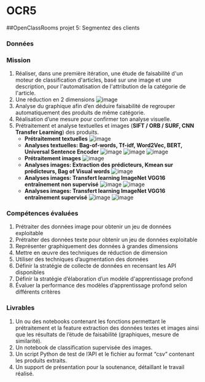 # OCR5
##OpenClassRooms projet 5: Segmentez des clients

### Données

### Mission  
  1. Réaliser, dans une première itération, une étude de faisabilité d'un moteur de classification d'articles, basé sur une image et une description, pour l'automatisation de l'attribution de la catégorie de l'article.
  2. Une réduction en 2 dimensions
     ![image](https://github.com/SebastianSosa/OCR5/assets/22368172/bdae7742-7018-4bd4-873c-03aac60505bd)
  3. Analyse du graphique afin d’en déduire faisabilité de regrouper automatiquement des produits de même catégorie.
  4. Réalisation d’une mesure pour confirmer ton analyse visuelle.
  5. Prétraitement et analyse textuelles et images (**SIFT / ORB / SURF, CNN Transfer Learning**) des produits.
      - **Prétraitement textuelles**
     ![image](https://github.com/SebastianSosa/OCR5/assets/22368172/7e6f27c7-dbe6-4cf7-915c-8c35833b0e7a)
      - **Analyses textuelles: Bag-of-words, Tf-idf, Word2Vec, BERT, Universal Sentence Encoder**
     ![image](https://github.com/SebastianSosa/OCR5/assets/22368172/bd38db78-99ab-47d5-8291-829f7306ff50)
     ![image](https://github.com/SebastianSosa/OCR5/assets/22368172/e3529745-45e7-4596-affa-33e8a6ec60d3)
     ![image](https://github.com/SebastianSosa/OCR5/assets/22368172/86246950-b080-49cf-a4d7-be3f98e0f57a)
      - **Prétraitement images**
        ![image](https://github.com/SebastianSosa/OCR5/assets/22368172/625a01d5-c69a-4b75-8243-9c7dd387dd8a)
      - **Analyses images: Extraction des prédicteurs, Kmean sur prédicteurs, Bag of Visual words**
        ![image](https://github.com/SebastianSosa/OCR5/assets/22368172/b2df1310-7420-43e4-b3bb-7df6818f789d)
      - **Analyses images: Transfert learning ImageNet VGG16 entraînement non supervisé**
         ![image](https://github.com/SebastianSosa/OCR5/assets/22368172/2970d66d-0b30-4523-8ebe-5f81bf169d2c)
        ![image](https://github.com/SebastianSosa/OCR5/assets/22368172/a5d53c77-b115-4e09-8871-e2ca8e7c80e5)
      - **Analyses images: Transfert learning ImageNet VGG16 entraînement supervisé**
        ![image](https://github.com/SebastianSosa/OCR5/assets/22368172/38a42177-58cc-44b0-b860-35d49b0c346e)
        ![image](https://github.com/SebastianSosa/OCR5/assets/22368172/43c99953-9ba4-4503-8e49-b321a898683d)
    

### Compétences évaluées
  1. Prétraiter des données image pour obtenir un jeu de données exploitable
  2. Prétraiter des données texte pour obtenir un jeu de données exploitable
  3. Représenter graphiquement des données à grandes dimensions
  4. Mettre en œuvre des techniques de réduction de dimension
  5. Utiliser des techniques d’augmentation des données
  6. Définir la stratégie de collecte de données en recensant les API disponibles
  7. Définir la stratégie d’élaboration d’un modèle d'apprentissage profond
  8. Évaluer la performance des modèles d’apprentissage profond selon différents critères

### Livrables 
  1. Un ou des notebooks contenant les fonctions permettant le prétraitement et la feature extraction des données textes et images ainsi que les résultats de l’étude de faisabilité (graphiques, mesure de similarité).
  2. Un notebook de classification supervisée des images.
  3. Un script Python de test de l’API et le fichier au format “csv” contenant les produits extraits.
  4. Un support de présentation pour la soutenance, détaillant le travail réalisé.
